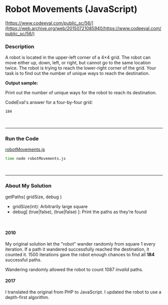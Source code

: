 # Robot Movements (JavaScript)
[https://www.codeeval.com/public_sc/56/](https://web.archive.org/web/20150721085940/https://www.codeeval.com/public_sc/56/)<br />

### Description

A robot is located in the upper-left corner of a 4×4 grid. The robot can move either up, down, left, or right, but cannot go to the same location twice. The robot is trying to reach the lower-right corner of the grid. Your task is to find out the number of unique ways to reach the destination.

**Output sample:**

Print out the number of unique ways for the robot to reach its destination.

CodeEval's answer for a four-by-four grid:<br/>
```sh
184
```

<br />

---
### Run the Code

[robotMovements.js](https://github.com/wrightben/codeeval/blob/master/code/robotMovements.js)

```sh
time node robotMovements.js
```

<br />

---
### About My Solution

getPaths( gridSize, debug )
		
* gridSize(int): Arbitrarily large square
* debug[ (true|false), (true|false) ]: Print the paths as they’re found

<br />

#### 2010

My original solution let the "robot" wander randomly from square 1 every iteration. If a path it wandered successfully reached the destination, it counted it. 1500 iterations gave the robot enough chances to find all **184** successful paths. 

Wandering randomly allowed the robot to count 1087 *invalid* paths.

#### 2017

I translated the original from PHP to JavaScript. I updated the robot to use a depth-first algorithm.